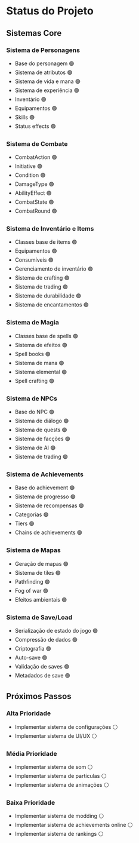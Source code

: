 # Status do Projeto

## Sistemas Core

### Sistema de Personagens
- Base do personagem 🟢
- Sistema de atributos 🟢
- Sistema de vida e mana 🟢
- Sistema de experiência 🟢
- Inventário 🟢
- Equipamentos 🟢
- Skills 🟢
- Status effects 🟢

### Sistema de Combate
- CombatAction 🟢
- Initiative 🟢
- Condition 🟢
- DamageType 🟢
- AbilityEffect 🟢
- CombatState 🟢
- CombatRound 🟢

### Sistema de Inventário e Items
- Classes base de items 🟢
- Equipamentos 🟢
- Consumíveis 🟢
- Gerenciamento de inventário 🟢
- Sistema de crafting 🟢
- Sistema de trading 🟢
- Sistema de durabilidade 🟢
- Sistema de encantamentos 🟢

### Sistema de Magia
- Classes base de spells 🟢
- Sistema de efeitos 🟢
- Spell books 🟢
- Sistema de mana 🟢
- Sistema elemental 🟢
- Spell crafting 🟢

### Sistema de NPCs
- Base do NPC 🟢
- Sistema de diálogo 🟢
- Sistema de quests 🟢
- Sistema de facções 🟢
- Sistema de AI 🟢
- Sistema de trading 🟢

### Sistema de Achievements
- Base do achievement 🟢
- Sistema de progresso 🟢
- Sistema de recompensas 🟢
- Categorias 🟢
- Tiers 🟢
- Chains de achievements 🟢

### Sistema de Mapas
- Geração de mapas 🟢
- Sistema de tiles 🟢
- Pathfinding 🟢
- Fog of war 🟢
- Efeitos ambientais 🟢

### Sistema de Save/Load
- Serialização de estado do jogo 🟢
- Compressão de dados 🟢
- Criptografia 🟢
- Auto-save 🟢
- Validação de saves 🟢
- Metadados de save 🟢

## Próximos Passos

### Alta Prioridade
- Implementar sistema de configurações ⚪
- Implementar sistema de UI/UX ⚪

### Média Prioridade
- Implementar sistema de som ⚪
- Implementar sistema de partículas ⚪
- Implementar sistema de animações ⚪

### Baixa Prioridade
- Implementar sistema de modding ⚪
- Implementar sistema de achievements online ⚪
- Implementar sistema de rankings ⚪
